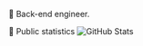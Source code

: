 🥷 Back-end engineer.

👾 Public statistics
![GitHub Stats](https://github-readme-stats.vercel.app/api?username=Woodfyn&show_icons=true&theme=transparent&hide_border=true)